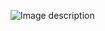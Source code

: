 ![Image description](https://media.discordapp.net/attachments/1114890062652518494/1114890330173612142/155c24db64b5f45bece72dd6b366082b.jpg?ex=65d1f508&is=65bf8008&hm=736fd19c364838019e4c1e0ee7a3054fa50383bb8ad8e0bc440fc1752c276288&=&format=webp&width=1250&height=530)

